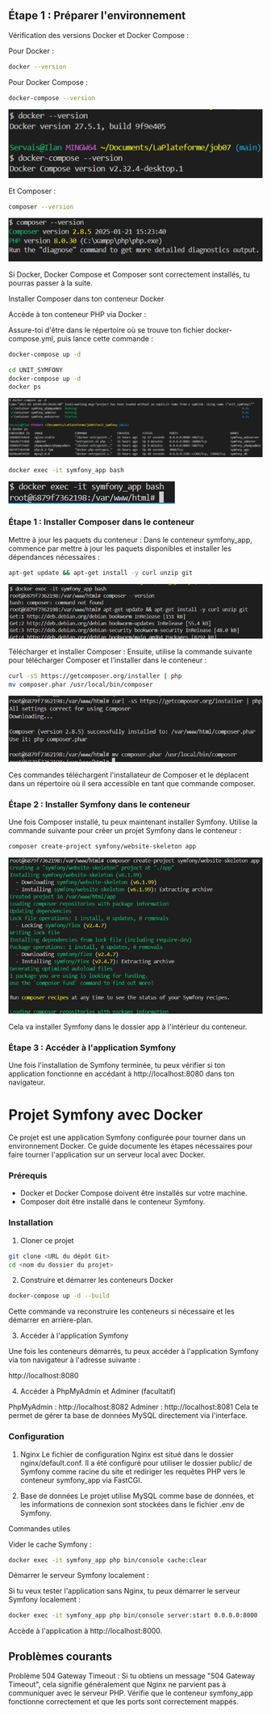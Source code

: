## Étape 1 : Préparer l'environnement

Vérification des versions Docker et Docker Compose :

Pour Docker :

```bash
docker --version
```
Pour Docker Compose :

```bash
docker-compose --version
```
![--version](/Job07/UNIT_SYMFONY/image/--version.png)

Et Composer :
```bash
composer --version
```
![--version](/Job07/UNIT_SYMFONY/image/composer.png)

Si Docker, Docker Compose et Composer sont correctement installés, tu pourras passer à la suite.

Installer Composer dans ton conteneur Docker

Accède à ton conteneur PHP via Docker :

Assure-toi d'être dans le répertoire où se trouve ton fichier docker-compose.yml, puis lance cette commande :

```bash
docker-compose up -d
```

```bash
cd UNIT_SYMFONY
docker-compose up -d
docker ps
```
![docker-compose up -d](/Job07/UNIT_SYMFONY/image/docker-compose.png)

```bash
docker exec -it symfony_app bash
```

![docker exec](/Job07/UNIT_SYMFONY/image/image3.png)

### Étape 1 : Installer Composer dans le conteneur

Mettre à jour les paquets du conteneur : Dans le conteneur symfony_app, commence par mettre à jour les paquets disponibles et installer les dépendances nécessaires :

```bash
apt-get update && apt-get install -y curl unzip git
```
![apt-get update && apt-get install](/Job07/UNIT_SYMFONY/image/image4.png)

Télécharger et installer Composer : Ensuite, utilise la commande suivante pour télécharger Composer et l'installer dans le conteneur :

```bash
curl -sS https://getcomposer.org/installer | php
mv composer.phar /usr/local/bin/composer
```
![curl -sS](/Job07/UNIT_SYMFONY/image/image5.png)

Ces commandes téléchargent l'installateur de Composer et le déplacent dans un répertoire où il sera accessible en tant que commande composer.

### Étape 2 : Installer Symfony dans le conteneur

Une fois Composer installé, tu peux maintenant installer Symfony. Utilise la commande suivante pour créer un projet Symfony dans le conteneur :

```bash
composer create-project symfony/website-skeleton app
```
![composer create-project](/Job07/UNIT_SYMFONY/image/image6.png)

Cela va installer Symfony dans le dossier app à l'intérieur du conteneur.

### Étape 3 : Accéder à l'application Symfony

Une fois l'installation de Symfony terminée, tu peux vérifier si ton application fonctionne en accédant à http://localhost:8080 dans ton navigateur.







# Projet Symfony avec Docker

Ce projet est une application Symfony configurée pour tourner dans un environnement Docker. Ce guide documente les étapes nécessaires pour faire tourner l'application sur un serveur local avec Docker.

### Prérequis

- Docker et Docker Compose doivent être installés sur votre machine.
- Composer doit être installé dans le conteneur Symfony.

### Installation

1. Cloner ce projet

```bash
git clone <URL du dépôt Git>
cd <nom du dossier du projet>
```

2. Construire et démarrer les conteneurs Docker
```bash
docker-compose up -d --build
```
Cette commande va reconstruire les conteneurs si nécessaire et les démarrer en arrière-plan.

3. Accéder à l'application Symfony

Une fois les conteneurs démarrés, tu peux accéder à l'application Symfony via ton navigateur à l'adresse suivante :

http://localhost:8080

4. Accéder à PhpMyAdmin et Adminer (facultatif)

PhpMyAdmin : http://localhost:8082
Adminer : http://localhost:8081
Cela te permet de gérer ta base de données MySQL directement via l'interface.

### Configuration

1. Nginx
Le fichier de configuration Nginx est situé dans le dossier nginx/default.conf. Il a été configuré pour utiliser le dossier public/ de Symfony comme racine du site et rediriger les requêtes PHP vers le conteneur symfony_app via FastCGI.

2. Base de données
Le projet utilise MySQL comme base de données, et les informations de connexion sont stockées dans le fichier .env de Symfony.

Commandes utiles

Vider le cache Symfony :

```bash
docker exec -it symfony_app php bin/console cache:clear
```

Démarrer le serveur Symfony localement :

Si tu veux tester l'application sans Nginx, tu peux démarrer le serveur Symfony localement :

```bash
docker exec -it symfony_app php bin/console server:start 0.0.0.0:8000
```
Accède à l'application à http://localhost:8000.

## Problèmes courants

Problème 504 Gateway Timeout : Si tu obtiens un message "504 Gateway Timeout", cela signifie généralement que Nginx ne parvient pas à communiquer avec le serveur PHP. Vérifie que le conteneur symfony_app fonctionne correctement et que les ports sont correctement mappés.
